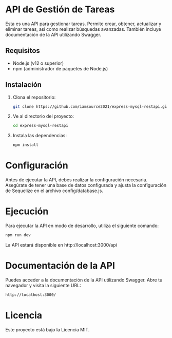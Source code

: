 # API de Gestión de Tareas

Esta es una API para gestionar tareas. Permite crear, obtener, actualizar y eliminar tareas, así como realizar búsquedas avanzadas. También incluye documentación de la API utilizando Swagger.

## Requisitos

- Node.js (v12 o superior)
- npm (administrador de paquetes de Node.js)

## Instalación

1. Clona el repositorio:

   ```bash
   git clone https://github.com/iamsource2021/express-mysql-restapi.git

   ```

2. Ve al directorio del proyecto:

   ```bash
   cd express-mysql-restapi

   ```
3. Instala las dependencias:
   
   ```bash
   npm install

   ```
# Configuración

Antes de ejecutar la API, debes realizar la configuración necesaria. Asegúrate de tener una base de datos configurada y ajusta la configuración de Sequelize en el archivo config/database.js.

# Ejecución

Para ejecutar la API en modo de desarrollo, utiliza el siguiente comando:

   ```bash
   npm run dev

   ```

La API estará disponible en http://localhost:3000/api   

# Documentación de la API

Puedes acceder a la documentación de la API utilizando Swagger. Abre tu navegador y visita la siguiente URL:

   ```bash
   http://localhost:3000/

   ```
   

# Licencia

Este proyecto está bajo la Licencia MIT.
